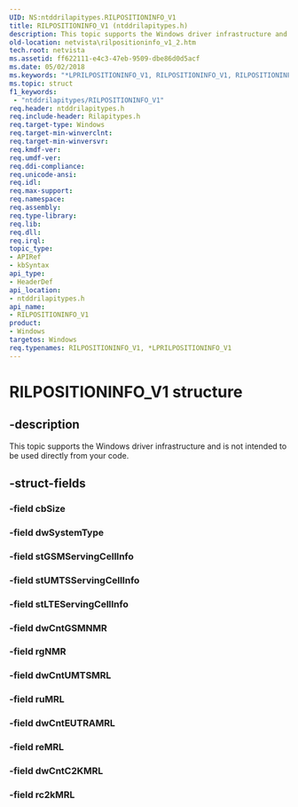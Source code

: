 ```yaml
---
UID: NS:ntddrilapitypes.RILPOSITIONINFO_V1
title: RILPOSITIONINFO_V1 (ntddrilapitypes.h)
description: This topic supports the Windows driver infrastructure and is not intended to be used directly from your code.
old-location: netvista\rilpositioninfo_v1_2.htm
tech.root: netvista
ms.assetid: ff622111-e4c3-47eb-9509-dbe86d0d5acf
ms.date: 05/02/2018
ms.keywords: "*LPRILPOSITIONINFO_V1, RILPOSITIONINFO_V1, RILPOSITIONINFO_V1 structure [Network Drivers Starting with Windows Vista], netvista.rilpositioninfo_v1_2, ntddrilapitypes/RILPOSITIONINFO_V1"
ms.topic: struct
f1_keywords:
 - "ntddrilapitypes/RILPOSITIONINFO_V1"
req.header: ntddrilapitypes.h
req.include-header: Rilapitypes.h
req.target-type: Windows
req.target-min-winverclnt: 
req.target-min-winversvr: 
req.kmdf-ver: 
req.umdf-ver: 
req.ddi-compliance: 
req.unicode-ansi: 
req.idl: 
req.max-support: 
req.namespace: 
req.assembly: 
req.type-library: 
req.lib: 
req.dll: 
req.irql: 
topic_type:
- APIRef
- kbSyntax
api_type:
- HeaderDef
api_location:
- ntddrilapitypes.h
api_name:
- RILPOSITIONINFO_V1
product:
- Windows
targetos: Windows
req.typenames: RILPOSITIONINFO_V1, *LPRILPOSITIONINFO_V1
---
```


# RILPOSITIONINFO_V1 structure


## -description


This topic supports the Windows driver infrastructure and is not intended to be used directly from your code. 


## -struct-fields




### -field cbSize


### -field dwSystemType


### -field stGSMServingCellInfo


### -field stUMTSServingCellInfo


### -field stLTEServingCellInfo


### -field dwCntGSMNMR


### -field rgNMR


### -field dwCntUMTSMRL


### -field ruMRL


### -field dwCntEUTRAMRL


### -field reMRL


### -field dwCntC2KMRL


### -field rc2kMRL

